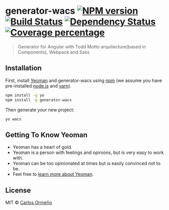# generator-wacs [![NPM version][npm-image]][npm-url] [![Build Status][travis-image]][travis-url] [![Dependency Status][daviddm-image]][daviddm-url] [![Coverage percentage][coveralls-image]][coveralls-url]
> Generator for Angular with Todd Motto arquitecture(based in Components), Webpack and Sass

## Installation

First, install [Yeoman](http://yeoman.io) and generator-wacs using [npm](https://www.npmjs.com/) (we assume you have pre-installed [node.js](https://nodejs.org/) and [yarn](https://yarnpkg.com/)).

```bash
npm install -g yo
npm install -g generator-wacs
```

Then generate your new project:

```bash
yo wacs
```

## Getting To Know Yeoman

 * Yeoman has a heart of gold.
 * Yeoman is a person with feelings and opinions, but is very easy to work with.
 * Yeoman can be too opinionated at times but is easily convinced not to be.
 * Feel free to [learn more about Yeoman](http://yeoman.io/).

## License

MIT © [Carlos Ormeño](https://github.com/CarlosOV/)


[npm-image]: https://badge.fury.io/js/generator-wacs.svg
[npm-url]: https://npmjs.org/package/generator-wacs
[travis-image]: https://travis-ci.org/CarlosOV/generator-wacs.svg?branch=master
[travis-url]: https://travis-ci.org/CarlosOV/generator-wacs
[daviddm-image]: https://david-dm.org/CarlosOV/generator-wacs.svg?theme=shields.io
[daviddm-url]: https://david-dm.org/CarlosOV/generator-wacs
[coveralls-image]: https://coveralls.io/repos/CarlosOV/generator-wacs/badge.svg
[coveralls-url]: https://coveralls.io/r/CarlosOV/generator-wacs
